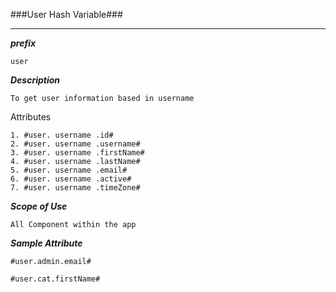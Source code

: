 ###User Hash Variable###

---
***prefix***
```
user
```

***Description***
```
To get user information based in username
```

Attributes 

```
1. #user. username .id#
2. #user. username .username#
3. #user. username .firstName#
4. #user. username .lastName#
5. #user. username .email#
6. #user. username .active#
7. #user. username .timeZone#
```

***Scope of Use***

```
All Component within the app
```

***Sample Attribute***
```
#user.admin.email#

#user.cat.firstName#
```